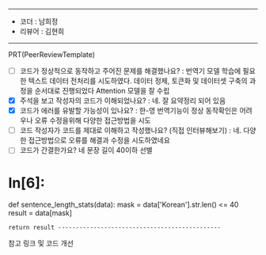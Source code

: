 ----------------------------------------------

- 코더 : 남희정
- 리뷰어 : 김현희

----------------------------------------------

PRT(PeerReviewTemplate)

- [ ] 코드가 정상적으로 동작하고 주어진 문제를 해결했나요?
 : 번역기 모델 학습에 필요한 텍스트 데이터 전처리를 시도하였다.
   데이터 정제, 토큰화 및 데이터셋 구축의 과정을 순서대로 진행되었다
   Attention 모델을 잘 수립
- [x] 주석을 보고 작성자의 코드가 이해되었나요?
 : 네. 잘 요약정리 되어 있음     
- [x] 코드가 에러를 유발할 가능성이 있나요?
 : 한-영 번역기능이 정상 동작확인은 어려우나 오류 수정을위해 다양한 접근방법을 시도
- [ ] 코드 작성자가 코드를 제대로 이해하고 작성했나요? (직접 인터뷰해보기)
 : 네. 다양한 접근방법으로 오류를 해결과 수정을 시도하였네요
- [ ] 코드가 간결한가요? 네 
 문장 길이 40이하 선별
# In[6]:
def sentence_length_stats(data):
    mask = data['Korean'].str.len() <= 40
    result = data[mask]

    return result ----------------------------------------------

참고 링크 및 코드 개선
